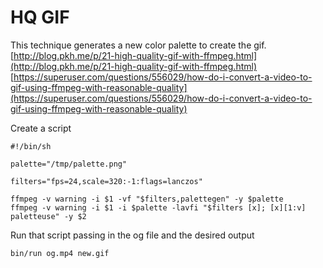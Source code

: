 # HQ GIF

This technique generates a new color palette to create the gif.
[http://blog.pkh.me/p/21-high-quality-gif-with-ffmpeg.html](http://blog.pkh.me/p/21-high-quality-gif-with-ffmpeg.html)
[https://superuser.com/questions/556029/how-do-i-convert-a-video-to-gif-using-ffmpeg-with-reasonable-quality](https://superuser.com/questions/556029/how-do-i-convert-a-video-to-gif-using-ffmpeg-with-reasonable-quality)

Create a script

	#!/bin/sh

	palette="/tmp/palette.png"

	filters="fps=24,scale=320:-1:flags=lanczos"

	ffmpeg -v warning -i $1 -vf "$filters,palettegen" -y $palette
	ffmpeg -v warning -i $1 -i $palette -lavfi "$filters [x]; [x][1:v] paletteuse" -y $2

Run that script passing in the og file and the desired output
	
	bin/run og.mp4 new.gif